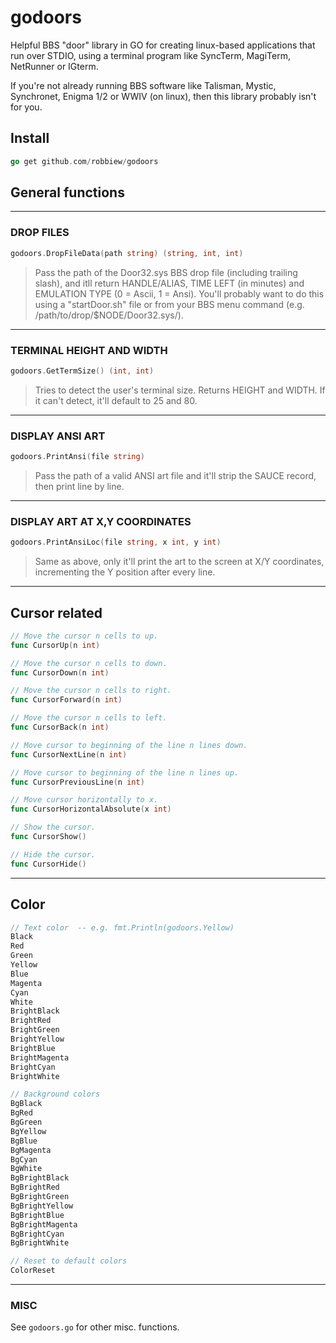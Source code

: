 # godoors

Helpful BBS "door" library in GO for creating linux-based applications that run over STDIO, using a terminal program like SyncTerm, MagiTerm, NetRunner or IGterm.

If you're not already running BBS software like Talisman, Mystic, Synchronet, Enigma 1/2 or WWIV (on linux), then this library probably isn't for you.

## Install
```go
go get github.com/robbiew/godoors
```

## General functions

***

### DROP FILES

```go 
godoors.DropFileData(path string) (string, int, int)
```

> Pass the path of the Door32.sys BBS drop file (including trailing slash), and itll return HANDLE/ALIAS, TIME LEFT (in minutes) and EMULATION TYPE (0 = Ascii, 1 = Ansi). You'll probably want to do this using a "startDoor.sh" file or from your BBS menu command (e.g. /path/to/drop/$NODE/Door32.sys/).

***
 
### TERMINAL HEIGHT AND WIDTH
```go
godoors.GetTermSize() (int, int)
```

> Tries to detect the user's terminal size. Returns HEIGHT and WIDTH. If it can't detect, it'll default to 25 and 80.

***
### DISPLAY ANSI ART
```go
godoors.PrintAnsi(file string)
```

> Pass the path of a valid ANSI art file and it'll strip the SAUCE record, then print line by line.

***
### DISPLAY ART AT X,Y COORDINATES
```go
godoors.PrintAnsiLoc(file string, x int, y int)
```

> Same as above, only it'll print the art to the screen at X/Y coordinates, incrementing the Y position after every line.

***

## Cursor related

```go
// Move the cursor n cells to up.
func CursorUp(n int) 

// Move the cursor n cells to down.
func CursorDown(n int) 

// Move the cursor n cells to right.
func CursorForward(n int) 

// Move the cursor n cells to left.
func CursorBack(n int) 

// Move cursor to beginning of the line n lines down.
func CursorNextLine(n int) 

// Move cursor to beginning of the line n lines up.
func CursorPreviousLine(n int) 

// Move cursor horizontally to x.
func CursorHorizontalAbsolute(x int) 

// Show the cursor.
func CursorShow() 

// Hide the cursor.
func CursorHide()
```
***
## Color
```go
// Text color  -- e.g. fmt.Println(godoors.Yellow)
Black         
Red          
Green         
Yellow     
Blue        
Magenta      
Cyan         
White         
BrightBlack   
BrightRed    
BrightGreen   
BrightYellow  
BrightBlue    
BrightMagenta 
BrightCyan    
BrightWhite   

// Background colors
BgBlack        
BgRed          
BgGreen        
BgYellow       
BgBlue          
BgMagenta       
BgCyan          
BgWhite         
BgBrightBlack   
BgBrightRed     
BgBrightGreen   
BgBrightYellow  
BgBrightBlue    
BgBrightMagenta 
BgBrightCyan    
BgBrightWhite   

// Reset to default colors
ColorReset 
```
***
### MISC
See ```godoors.go``` for other misc. functions.